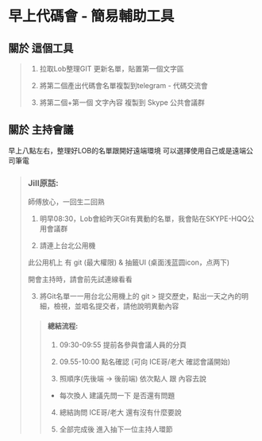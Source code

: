 # 早上代碼會 - 簡易輔助工具
## 關於 這個工具
> 1. 拉取Lob整理GIT 更新名單，貼置第一個文字區
> 
> 2. 將第二個產出代碼會名單複製到telegram - 代碼交流會
> 
> 3. 將第二個+第一個 文字內容 複製到 Skype 公共會議群

## 關於 主持會議
早上八點左右，整理好LOB的名單跟開好遠端環境
可以選擇使用自己或是遠端公司筆電

> ### Jill原話:
> 師傅放心，一回生二回熟
> 1. 明早08:30，Lob會給昨天Git有異動的名單，我會貼在SKYPE-HQQ公用會議群
> 
> 2. 請連上台北公用機
>
>  此公用机上 有 git (最大權限) & 抽籤UI (桌面浅蓝圆icon，点两下)
> 
>  開會主持時，請會前先試連線看看
> 
> 3. 將Git名單一一用台北公用機上的 git > 提交歷史，點出一天之內的明細，檢視，並唱名提交者，請他說明異動內容
>
>> #### 總結流程:
>> 1. 09:30-09:55 提前各參與會議人員的分頁
>>
>> 2. 09.55-10:00 點名確認 (可向 ICE哥/老大 確認會議開始)
>>
>> 3. 照順序(先後端 -> 後前端) 依次點人 跟 內容去說
>>
>>  - 每次換人 建議先問一下 是否還有問題
>>
>> 4. 總結詢問 ICE哥/老大 還有沒有什麼要說
>>
>> 5. 全部完成後 進入抽下一位主持人環節
